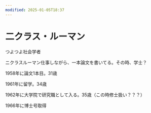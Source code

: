 ```yaml
---
modified: 2025-01-05T18:37
---
```

# 二クラス・ルーマン

つよつよ社会学者

ニクラスルーマン仕事しながら、一本論文を書いてる。その時、学士？

1958年に論文1本目。31歳

1961年に留学。34歳

1962年に大学院で研究職として入る。35歳（この時修士扱い？？？）

1966年に博士号取得